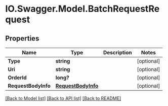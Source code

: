 # IO.Swagger.Model.BatchRequestRequest
## Properties

Name | Type | Description | Notes
------------ | ------------- | ------------- | -------------
**Type** | **string** |  | [optional] 
**Uri** | **string** |  | [optional] 
**OrderId** | **long?** |  | [optional] 
**RequestBodyInfo** | [**RequestBodyInfo**](RequestBodyInfo.md) |  | [optional] 

[[Back to Model list]](../README.md#documentation-for-models) [[Back to API list]](../README.md#documentation-for-api-endpoints) [[Back to README]](../README.md)

